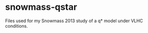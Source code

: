 snowmass-qstar
==============
Files used for my Snowmass 2013 study of a q* model under VLHC conditions.

